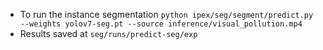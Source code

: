 - To run the instance segmentation 
``` python ipex/seg/segment/predict.py --weights yolov7-seg.pt --source inference/visual_pollution.mp4 ```
- Results saved at
``` seg/runs/predict-seg/exp ```
